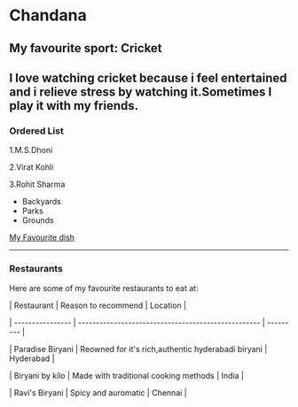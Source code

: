 # Chandana
## My favourite sport: Cricket
I love watching cricket because i feel **entertained** and i relieve **stress** by watching it.Sometimes I play it with my friends.
---
### Ordered List

1.M.S.Dhoni

2.Virat Kohli

3.Rohit Sharma

- Backyards
- Parks
- Grounds


[My Favourite dish](./MyDish.md)


---

### Restaurants

Here are some of my favourite restaurants to eat at:

| Restaurant       | Reason to recommend                                 | Location |

| ---------------- | --------------------------------------------------- | --------- |

| Paradise Biryani | Reowned for it's rich,authentic hyderabadi biryani  | Hyderabad |

| Biryani by kilo  | Made with traditional cooking methods               | India     |

| Ravi's Biryani   | Spicy and auromatic                                  | Chennai   |

